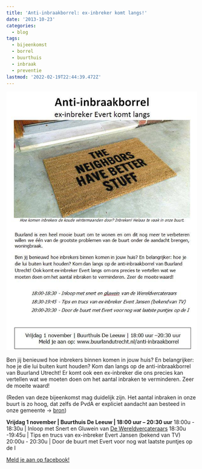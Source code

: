 ```yaml
---
title: 'Anti-inbraakborrel: ex-inbreker komt langs!'
date: '2013-10-23'
categories:
  - blog
tags:
  - bijeenkomst
  - borrel
  - buurthuis
  - inbraak
  - preventie
lastmod: '2022-02-19T22:44:39.472Z'
---
```



![Flyer](images/1391891_385055101625473_1168036331_n.jpg)

Ben jij benieuwd hoe inbrekers binnen komen in jouw huis? En belangrijker: hoe je die lui buiten kunt houden? Kom dan langs op de anti-inbraakborrel van Buurland Utrecht! Er komt ook een ex-inbreker die ons precies kan vertellen wat we moeten doen om het aantal inbraken te verminderen. Zeer de moeite waard!

(Reden van deze bijeenkomst mag duidelijk zijn. Het aantal inbraken in onze buurt is zo hoog, dat zelfs de PvdA er expliciet aandacht aan besteed in onze gemeente -> [bron]( http://utrecht.pvda.nl/2013/10/11/21031/))

**Vrijdag 1 november | Buurthuis De Leeuw | 18:00 uur – 20:30 uur** 18:00u - 18:30u | Inloop met Snert en Gluwein van [De Wereldvercateraars](http://www.wereldvercateraars.nl/) 18:30u -19:45u | Tips en trucs van ex-inbreker Evert Jansen (bekend van TV) 20:00u - 20:30u | Door de buurt met Evert voor nog wat laatste puntjes op de I

 [Meld je aan op facebook!](https://www.facebook.com/events/595127823887107/)

